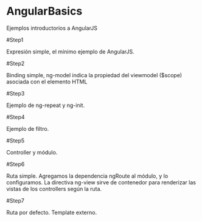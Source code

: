 # AngularBasics
Ejemplos introductorios a AngularJS

#Step1

Expresión simple, el mínimo ejemplo de AngularJS.

#Step2

Binding simple, ng-model indica la propiedad del viewmodel ($scope) asociada con el elemento HTML

#Step3

Ejemplo de ng-repeat y ng-init.

#Step4

Ejemplo de filtro.

#Step5

Controller y módulo.

#Step6

Ruta simple.
Agregamos la dependencia ngRoute al módulo, y lo configuramos.
La directiva ng-view sirve de contenedor para renderizar las vistas de los controllers según la ruta.

#Step7

Ruta por defecto. Template externo.